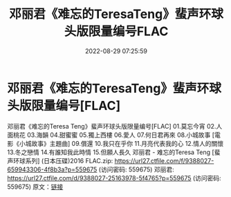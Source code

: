 ﻿---
title: 邓丽君《难忘的TeresaTeng》蜚声环球头版限量编号FLAC
date: 2022-08-29 07:25:59
categories: APE、FLAC、MP3
tags: 华语中文
---
# 邓丽君《难忘的TeresaTeng》蜚声环球头版限量编号[FLAC]

邓丽君《难忘的Teresa
Teng》蜚声环球头版限量编号[FLAC]
01.莫忘今宵
02.人面桃花
03.海韻
04.甜蜜蜜
05.獨上西樓
06.愛人
07.何日君再來
08.小城故事 [電影《小城故事》主題曲]
09.償還
10.我只在乎你
11.月亮代表我的心
12.情人的關懷
13.冬之戀情
14.有誰知我此時情
15.但願人長久
邓丽君 - 难忘的Teresa Teng [蜚声环球系列] (日本压碟)2016 FLAC.zip: https://url27.ctfile.com/f/9388027-659943306-4f8b3a?p=559675
(访问密码: 559675)
邓丽君: https://url27.ctfile.com/d/9388027-25163978-5f4765?p=559675
(访问密码: 559675)
原文：[链接](https://blog.sina.com.cn/s/blog_1647c7e7601030z46.html)